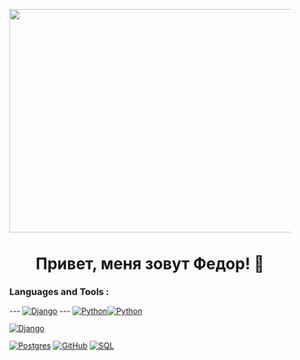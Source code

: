 
<div id="header" align="center">
  <img src="https://media.giphy.com/media/1GEATImIxEXVR79Dhk/giphy.gif" width="1500" height="400" />
</div>

<div align="center">
    <h1>Привет, меня зовут Федор! 👋</h1>
</div>

<div style="text-align: left">
    <h3>Languages and Tools :</h3>
</div>
---
<a target="_blank" rel="noopener noreferrer nofollow" href="https://www.djangoproject.com/"><img src="https://img.shields.io/badge/django-092E20?style=for-the-badge&logo=django&logoColor=white" alt="Django"></a>
---
<a target="_blank" rel="noopener noreferrer nofollow" href="https://www.python.org/"><img src="https://www.python.org/static/community_logos/python-logo-master-v3-TM.png" alt="Python"  style="max-width: 50%; ></a>
---
<a target="_blank" rel="noopener noreferrer nofollow" href="https://camo.githubusercontent.com/a1b2dac5667822ee0d98ae6d799da61987fd1658dfeb4d2ca6e3c99b1535ebd8/68747470733a2f2f696d672e736869656c64732e696f2f62616467652f707974686f6e2d3336373041303f7374796c653d666f722d7468652d6261646765266c6f676f3d707974686f6e266c6f676f436f6c6f723d666664643534"><img src="https://camo.githubusercontent.com/a1b2dac5667822ee0d98ae6d799da61987fd1658dfeb4d2ca6e3c99b1535ebd8/68747470733a2f2f696d672e736869656c64732e696f2f62616467652f707974686f6e2d3336373041303f7374796c653d666f722d7468652d6261646765266c6f676f3d707974686f6e266c6f676f436f6c6f723d666664643534" alt="Python" data-canonical-src="https://img.shields.io/badge/python-3670A0?style=for-the-badge&amp;logo=python&amp;logoColor=ffdd54" style="max-width: 100%;"></a>

<a target="_blank" rel="noopener noreferrer nofollow" href="https://www.djangoproject.com/"><img src="https://img.shields.io/badge/django-092E20?style=for-the-badge&logo=django&logoColor=white" alt="Django"></a>

<a target="_blank" rel="noopener noreferrer nofollow" href="https://camo.githubusercontent.com/29e7fc6c62f61f432d3852fbfa4190ff07f397ca3bde27a8196bcd5beae3ff77/68747470733a2f2f696d672e736869656c64732e696f2f62616467652f706f7374677265732d2532333331363139322e7376673f7374796c653d666f722d7468652d6261646765266c6f676f3d706f737467726573716c266c6f676f436f6c6f723d7768697465"><img src="https://camo.githubusercontent.com/29e7fc6c62f61f432d3852fbfa4190ff07f397ca3bde27a8196bcd5beae3ff77/68747470733a2f2f696d672e736869656c64732e696f2f62616467652f706f7374677265732d2532333331363139322e7376673f7374796c653d666f722d7468652d6261646765266c6f676f3d706f737467726573716c266c6f676f436f6c6f723d7768697465" alt="Postgres" data-canonical-src="https://img.shields.io/badge/postgres-%23316192.svg?style=for-the-badge&amp;logo=postgresql&amp;logoColor=white" style="max-width: 100%;"></a>
<a target="_blank" rel="noopener noreferrer nofollow" href="https://camo.githubusercontent.com/f6d50128cb007f85916b7a899da5d94f654dce35a37331c8d28573aef46f4274/68747470733a2f2f696d672e736869656c64732e696f2f62616467652f6769746875622d2532333132313031312e7376673f7374796c653d666f722d7468652d6261646765266c6f676f3d676974687562266c6f676f436f6c6f723d7768697465"><img src="https://camo.githubusercontent.com/f6d50128cb007f85916b7a899da5d94f654dce35a37331c8d28573aef46f4274/68747470733a2f2f696d672e736869656c64732e696f2f62616467652f6769746875622d2532333132313031312e7376673f7374796c653d666f722d7468652d6261646765266c6f676f3d676974687562266c6f676f436f6c6f723d7768697465" alt="GitHub" data-canonical-src="https://img.shields.io/badge/github-%23121011.svg?style=for-the-badge&amp;logo=github&amp;logoColor=white" style="max-width: 100%;"></a>
<a target="_blank" rel="noopener noreferrer nofollow" href="https://camo.githubusercontent.com/91dad2e88d4a68b52d7e12d7f58fac1d6647c9e9cead960a7d64250095e03e17/68747470733a2f2f696d672e736869656c64732e696f2f62616467652f2d53514c2d3030413445463f7374796c653d666f722d7468652d6261646765266c6f676f3d53514c"><img src="https://camo.githubusercontent.com/91dad2e88d4a68b52d7e12d7f58fac1d6647c9e9cead960a7d64250095e03e17/68747470733a2f2f696d672e736869656c64732e696f2f62616467652f2d53514c2d3030413445463f7374796c653d666f722d7468652d6261646765266c6f676f3d53514c" alt="SQL" data-canonical-src="https://img.shields.io/badge/-SQL-00A4EF?style=for-the-badge&amp;logo=SQL" style="max-width: 100%;"></a>
